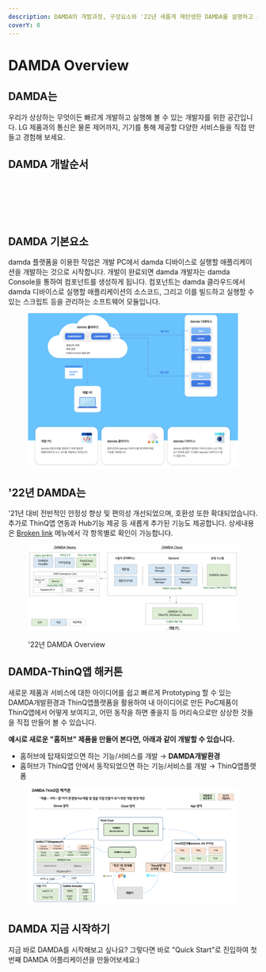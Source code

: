 ```yaml
---
description: DAMDA의 개발과정, 구성요소와 '22년 새롭게 재탄생한 DAMDA를 설명하고 추가로 DAMDA-ThinQ앱 해커톤을 소개합니다.
coverY: 0
---
```


# DAMDA Overview

## DAMDA는  <a href="#damda" id="damda"></a>

우리가 상상하는 무엇이든 빠르게 개발하고 실행해 볼 수 있는 개발자를 위한 공간입니다. LG 제품과의 통신은 물론 제어까지, 기기를 통해 제공할 다양한 서비스들을 직접 만들고 경험해 보세요.

## DAMDA 개발순서 <a href="#damda-1" id="damda-1"></a>

​

<figure><img src="https://files.gitbook.com/v0/b/gitbook-x-prod.appspot.com/o/spaces%2Fl3Km0lGSEvAZ1z7FtNCb%2Fuploads%2FZshVVr0lpqHpCH5VfjbF%2Fimage.png?alt=media&#x26;token=51ce95b3-3232-4573-b2f3-94c9da3cd468" alt=""><figcaption></figcaption></figure>

​

## DAMDA 기본요소  <a href="#damda-3" id="damda-3"></a>

damda 플랫폼을 이용한 작업은 개발 PC에서 damda 디바이스로 실행할 애플리케이션을 개발하는 것으로 시작합니다. 개발이 완료되면 damda 개발자는 damda Console을 통하여 컴포넌트를 생성하게 됩니다. 컴포넌트는 damda 클라우드에서 damda 디바이스로 실행할 애플리케이션의 소스코드, 그리고 이를 빌드하고 실행할 수 있는 스크립트 등을 관리하는 소프트웨어 모듈입니다.

<figure><img src=".gitbook/assets/image (1).png" alt=""><figcaption></figcaption></figure>

## '22년 DAMDA는 &#x20;

'21년 대비 전반적인 안정성 향상 및 편의성 개선되었으며, 호환성 또한 확대되었습니다. 추가로 ThinQ앱 연동과 Hub기능 제공 등 새롭게 추가된 기능도 제공합니다. 상세내용은 [Broken link](broken-reference "mention") 메뉴에서 각 항목별로 확인이 가능합니다.

<figure><img src=".gitbook/assets/image (6).png" alt=""><figcaption><p>'22년 DAMDA Overview</p></figcaption></figure>

## DAMDA-ThinQ앱 해커톤  <a href="#damda-4" id="damda-4"></a>

새로운 제품과 서비스에 대한 아이디어를 쉽고 빠르게 Prototyping 할 수 있는 DAMDA개발환경과 ThinQ앱플랫폼을 활용하여 내 아이디어로 만든 PoC제품이 ThinQ앱에서 어떻게 보여지고, 어떤 동작을 하면 좋을지 등 머리속으로만 상상한 것들을 직접 만들어 볼 수 있습니다.

**예시로 새로운 "홈허브" 제품을 만들어 본다면, 아래과 같이 개발할 수 있습니다.**

* 홈허브에 탑재되었으면 하는 기능/서비스를 개발 → **DAMDA개발환경**
* 홉허브가 ThinQ앱 안에서 동작되었으면 하는 기능/서비스를 개발 → ThinQ앱플랫폼

<figure><img src=".gitbook/assets/image (8).png" alt=""><figcaption></figcaption></figure>

## DAMDA 지금 시작하기 <a href="#damda-4" id="damda-4"></a>

지금 바로 DAMDA를 시작해보고 싶나요? 그렇다면 바로 "Quick Start"로 진입하여 첫번째 DAMDA 어플리케이션을 만들어보세요:)​
